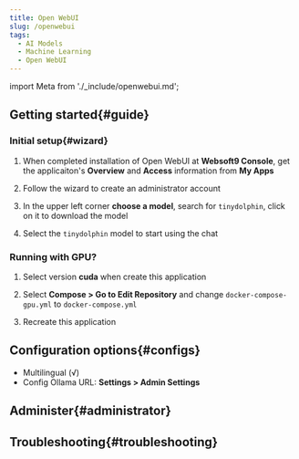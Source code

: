 ```yaml
---
title: Open WebUI
slug: /openwebui
tags:
  - AI Models
  - Machine Learning
  - Open WebUI
---
```


import Meta from './_include/openwebui.md';

<Meta name="meta" />

## Getting started{#guide}

### Initial setup{#wizard}

1. When completed installation of Open WebUI at **Websoft9 Console**, get the applicaiton's **Overview** and **Access** information from **My Apps**  

2. Follow the wizard to create an administrator account

3. In the upper left corner **choose a model**, search for `tinydolphin`, click on it to download the model

4. Select the `tinydolphin` model to start using the chat

### Running with GPU?

1. Select version **cuda** when create this application

2. Select **Compose > Go to Edit Repository** and change `docker-compose-gpu.yml` to `docker-compose.yml`

3. Recreate this application

## Configuration options{#configs}

- Multilingual (√)
- Config Ollama URL: **Settings > Admin Settings**

## Administer{#administrator}

## Troubleshooting{#troubleshooting}
